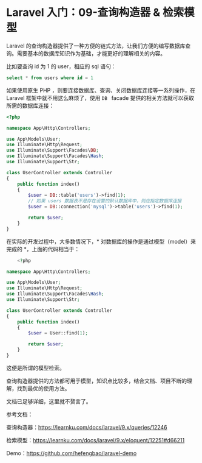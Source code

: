 # Laravel 入门：09-查询构造器 & 检索模型
Laravel 的查询构造器提供了一种方便的链式方法，让我们方便的编写数据库查询。需要基本的数据库知识作为基础，才能更好的理解相关的内容。

比如要查询  id 为 1 的 user，相应的 sql 语句：

```sql
select * from users where id = 1
```

如果使用原生 PHP ，则要连接数据库、查询、关闭数据库连接等一系列操作，在 Laravel 框架中就不用这么麻烦了，使用 `DB ` facade 提供的相关方法就可以获取所需的数据库连接：

```php
<?php

namespace App\Http\Controllers;

use App\Models\User;
use Illuminate\Http\Request;
use Illuminate\Support\Facades\DB;
use Illuminate\Support\Facades\Hash;
use Illuminate\Support\Str;

class UserController extends Controller
{
    public function index()
    {
        $user = DB::table('users')->find(1);
        // 如果 users 数据表不是存在设置的默认数据库中，则应指定数据库连接
        $user = DB::connection('mysql')->table('users')->find(1);

        return $user;
    }
}
```

在实际的开发过程中，大多数情况下，* 对数据库的操作是通过模型（model）来完成的 *，上面的代码相当于：

```php
	<?php

namespace App\Http\Controllers;

use App\Models\User;
use Illuminate\Http\Request;
use Illuminate\Support\Facades\Hash;
use Illuminate\Support\Str;

class UserController extends Controller
{
    public function index()
    {
        $user = User::find(1);

        return $user;
    }
}
```

这便是所谓的模型检索。

查询构造器提供的方法都可用于模型，知识点比较多，结合文档、项目不断的理解，找到最优的使用方法。

文档已足够详细，这里就不赘言了。

参考文档：

查询构造器：https://learnku.com/docs/laravel/9.x/queries/12246

检索模型：https://learnku.com/docs/laravel/9.x/eloquent/12251#d66211

Demo：https://github.com/hefengbao/laravel-demo